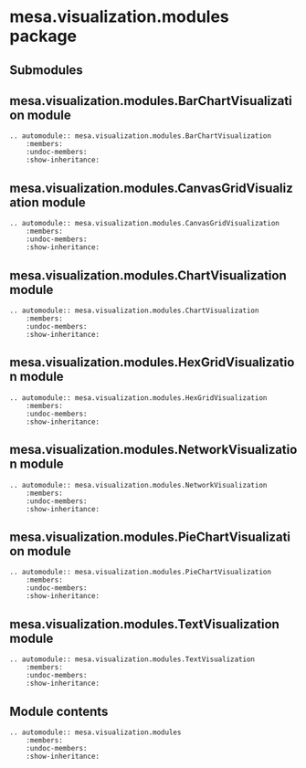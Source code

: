 # mesa.visualization.modules package

## Submodules

## mesa.visualization.modules.BarChartVisualization module

```{eval-rst}
.. automodule:: mesa.visualization.modules.BarChartVisualization
    :members:
    :undoc-members:
    :show-inheritance:
```

## mesa.visualization.modules.CanvasGridVisualization module

```{eval-rst}
.. automodule:: mesa.visualization.modules.CanvasGridVisualization
    :members:
    :undoc-members:
    :show-inheritance:
```

## mesa.visualization.modules.ChartVisualization module

```{eval-rst}
.. automodule:: mesa.visualization.modules.ChartVisualization
    :members:
    :undoc-members:
    :show-inheritance:
```

## mesa.visualization.modules.HexGridVisualization module

```{eval-rst}
.. automodule:: mesa.visualization.modules.HexGridVisualization
    :members:
    :undoc-members:
    :show-inheritance:
```

## mesa.visualization.modules.NetworkVisualization module

```{eval-rst}
.. automodule:: mesa.visualization.modules.NetworkVisualization
    :members:
    :undoc-members:
    :show-inheritance:
```

## mesa.visualization.modules.PieChartVisualization module

```{eval-rst}
.. automodule:: mesa.visualization.modules.PieChartVisualization
    :members:
    :undoc-members:
    :show-inheritance:
```

## mesa.visualization.modules.TextVisualization module

```{eval-rst}
.. automodule:: mesa.visualization.modules.TextVisualization
    :members:
    :undoc-members:
    :show-inheritance:

```

## Module contents

```{eval-rst}
.. automodule:: mesa.visualization.modules
    :members:
    :undoc-members:
    :show-inheritance:
```

